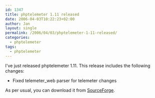 ```yaml
---
id: 1347
title: phptelemeter 1.11 released
date: 2006-04-03T10:22:23+02:00
author: Jan
layout: single
permalink: /2006/04/03/phptelemeter-1-11-released/
categories:
  - phptelemeter
tags:
  - phptelemeter
---
```

I've just released phptelemeter 1.11. This release includes the following changes:

  * Fixed telemeter_web parser for telemeter changes

As per usual, you can download it from [SourceForge](http://sourceforge.net/projects/phptelemeter).